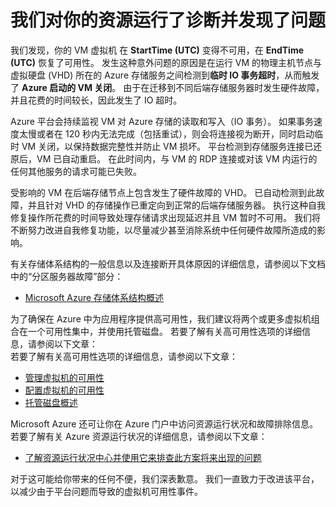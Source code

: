 <properties
    pageTitle="VMA RCA"
    description="RCA - 容器关闭 - E17 后端存储服务器硬件故障 - 迁移"
    infoBubbleText="发现最近已重新启动。 请参阅右侧的详细信息。"
    service="microsoft.compute"
    resource="virtualmachines"
    authors="jozender"
    displayOrder=""
    articleId="UnexpectedVMReboot_RCA-Container_shutdown-E17_Backend_Storage_Server_Hardware_Failure_Migration"
    diagnosticScenario="UnexpectedVMReboot"
    selfHelpType="rca"
    supportTopicIds="32411816"
    resourceTags="windows, linux"
    productPesIds="14749"
    cloudEnvironments="public"
/>

# <a name="we-ran-diagnostics-on-your-resource-and-found-an-issue"></a>我们对你的资源运行了诊断并发现了问题

<!--issueDescription-->
我们发现，你的 VM <!--$vmname-->虚拟机<!--/$vmname--> 在 **<!--$StartTime--> StartTime <!--/$StartTime--> (UTC)** 变得不可用，在 **<!--$EndTime--> EndTime <!--/$EndTime--> (UTC)** 恢复了可用性。
发生这种意外问题的原因是在运行 VM 的物理主机节点与虚拟硬盘 (VHD) 所在的 Azure 存储服务之间检测到**临时 IO 事务超时**，从而触发了 **Azure 启动的 VM 关闭**。 由于在迁移到不同后端存储服务器时发生硬件故障，并且花费的时间较长，因此发生了 IO 超时。
<!--/issueDescription-->

Azure 平台会持续监视 VM 对 Azure 存储的读取和写入（IO 事务）。  如果事务速度太慢或者在 120 秒内无法完成（包括重试），则会将连接视为断开，同时启动临时 VM 关闭，以保持数据完整性并防止 VM 损坏。 平台检测到存储服务连接已还原后，VM 已自动重启。 在此时间内，与 VM 的 RDP 连接或对该 VM 内运行的任何其他服务的请求可能已失败。<br>

受影响的 VM 在后端存储节点上包含发生了硬件故障的 VHD。 已自动检测到此故障，并且针对 VHD 的存储操作已重定向到正常的后端存储服务器。 执行这种自我修复操作所花费的时间导致处理存储请求出现延迟并且 VM 暂时不可用。 我们将不断努力改进自我修复功能，以尽量减少甚至消除系统中任何硬件故障所造成的影响。<br>

有关存储体系结构的一般信息以及连接断开具体原因的详细信息，请参阅以下文档中的“分区服务器故障”部分：<br>
* [Microsoft Azure 存储体系结构概述](https://blogs.msdn.microsoft.com/windowsazurestorage/2010/12/30/windows-azure-storage-architecture-overview/)<br>
 
为了确保在 Azure 中为应用程序提供高可用性，我们建议将两个或更多虚拟机组合在一个可用性集中，并使用托管磁盘。 若要了解有关高可用性选项的详细信息，请参阅以下文章：<br>
若要了解有关高可用性选项的详细信息，请参阅以下文章：<br>
* [管理虚拟机的可用性](https://azure.microsoft.com/documentation/articles/virtual-machines-manage-availability)<br>
* [配置虚拟机的可用性](https://azure.microsoft.com/documentation/articles/virtual-machines-how-to-configure-availability)
* [托管磁盘概述](https://docs.microsoft.com/azure/storage/storage-managed-disks-overview) <br>

Microsoft Azure 还可让你在 Azure 门户中访问资源运行状况和故障排除信息。<br>
若要了解有关 Azure 资源运行状况的详细信息，请参阅以下文章：<br>
* [了解资源运行状况中心并使用它来排查此方案将来出现的问题](https://docs.microsoft.com/azure/resource-health/resource-health-overview)<br>

对于这可能给你带来的任何不便，我们深表歉意。 我们一直致力于改进该平台，以减少由于平台问题而导致的虚拟机可用性事件。

